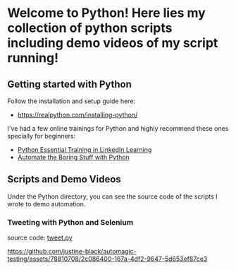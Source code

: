 # Welcome to Python! Here lies my collection of python scripts including demo videos of my script running!

## Getting started with Python
Follow the installation and setup guide here:
- https://realpython.com/installing-python/

I've had a few online trainings for Python and highly recommend these ones specially for beginners:
- [Python Essential Training in LinkedIn Learning](https://www.linkedin.com/learning/python-essential-training-18764650)
- [Automate the Boring Stuff with Python](https://automatetheboringstuff.com/)

## Scripts and Demo Videos
Under the Python directory, you can see the source code of the scripts I wrote to demo automation.

### Tweeting with Python and Selenium
source code: [tweet.py](tweet.py)

https://github.com/justine-black/automagic-testing/assets/78810708/2c086400-167a-4df2-9647-5d653ef87ce3
